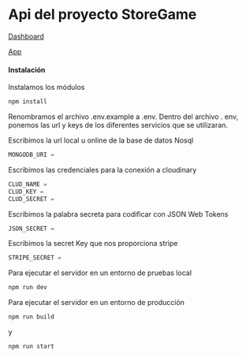 # Api del proyecto StoreGame

[Dashboard](https://github.com/Altair343/dashboard-StoreGame)

[App](https://github.com/Altair343/app-StoreGame)

#### Instalación
Instalamos los módulos
```bash
npm install
```
Renombramos el archivo .env.example a .env.
Dentro del archivo . env, ponemos las url y keys de los diferentes servicios que se utilizaran. 

Escribimos la url local u online de la base de datos Nosql
```javascript
MONGODB_URI = 
```
Escribimos las credenciales para la conexión a cloudinary
```javascript
CLUD_NAME = 
CLUD_KEY = 
CLUD_SECRET = 
```
Escribimos la palabra secreta para codificar con JSON Web Tokens
```javascript
JSON_SECRET = 
``` 
Escribimos la secret Key que nos proporciona stripe
```javascript
STRIPE_SECRET =
``` 

Para ejecutar el servidor en un entorno de pruebas local
```bash
npm run dev
```

Para ejecutar el servidor en un entorno de producción
```bash
npm run build
```
y 
```bash
npm run start
```
